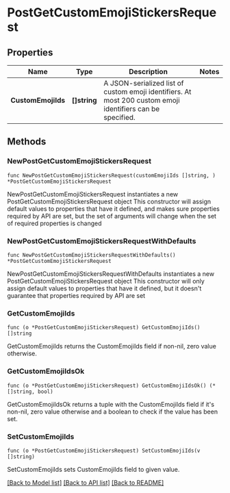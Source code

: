 # PostGetCustomEmojiStickersRequest

## Properties

Name | Type | Description | Notes
------------ | ------------- | ------------- | -------------
**CustomEmojiIds** | **[]string** | A JSON-serialized list of custom emoji identifiers. At most 200 custom emoji identifiers can be specified. | 

## Methods

### NewPostGetCustomEmojiStickersRequest

`func NewPostGetCustomEmojiStickersRequest(customEmojiIds []string, ) *PostGetCustomEmojiStickersRequest`

NewPostGetCustomEmojiStickersRequest instantiates a new PostGetCustomEmojiStickersRequest object
This constructor will assign default values to properties that have it defined,
and makes sure properties required by API are set, but the set of arguments
will change when the set of required properties is changed

### NewPostGetCustomEmojiStickersRequestWithDefaults

`func NewPostGetCustomEmojiStickersRequestWithDefaults() *PostGetCustomEmojiStickersRequest`

NewPostGetCustomEmojiStickersRequestWithDefaults instantiates a new PostGetCustomEmojiStickersRequest object
This constructor will only assign default values to properties that have it defined,
but it doesn't guarantee that properties required by API are set

### GetCustomEmojiIds

`func (o *PostGetCustomEmojiStickersRequest) GetCustomEmojiIds() []string`

GetCustomEmojiIds returns the CustomEmojiIds field if non-nil, zero value otherwise.

### GetCustomEmojiIdsOk

`func (o *PostGetCustomEmojiStickersRequest) GetCustomEmojiIdsOk() (*[]string, bool)`

GetCustomEmojiIdsOk returns a tuple with the CustomEmojiIds field if it's non-nil, zero value otherwise
and a boolean to check if the value has been set.

### SetCustomEmojiIds

`func (o *PostGetCustomEmojiStickersRequest) SetCustomEmojiIds(v []string)`

SetCustomEmojiIds sets CustomEmojiIds field to given value.



[[Back to Model list]](../README.md#documentation-for-models) [[Back to API list]](../README.md#documentation-for-api-endpoints) [[Back to README]](../README.md)


